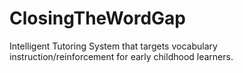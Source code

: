 # ClosingTheWordGap
Intelligent Tutoring System that targets vocabulary instruction/reinforcement for early childhood learners.
